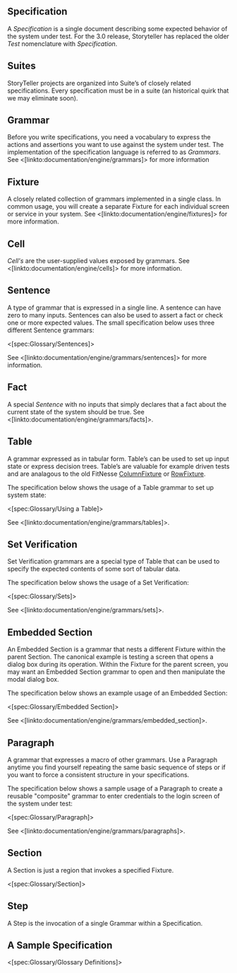 <!--Title:Terminology-->
<!--Url:terminology-->



## Specification
A _Specification_ is a single document describing some expected behavior of the system under test. For the 3.0 release, Storyteller has replaced the older _Test_ nomenclature with _Specification_.

## Suites
StoryTeller projects are organized into Suite’s of closely related specifications. Every specification must be in a suite (an historical quirk that we may eliminate soon).


## Grammar

Before you write specifications, you need a vocabulary to express the actions and assertions you want to use against the system under test. The implementation of the specification language is referred to as _Grammars_. See <[linkto:documentation/engine/grammars]> for more information

## Fixture
A closely related collection of grammars implemented in a single class. In common usage, you will create a separate Fixture for each individual screen or service in your system. See <[linkto:documentation/engine/fixtures]> for more information.

## Cell

_Cell's_ are the user-supplied values exposed by grammars. See <[linkto:documentation/engine/cells]> for more information.

## Sentence
A type of grammar that is expressed in a single line. A sentence can have zero to many inputs. Sentences can also be used to assert a fact or check one or more expected values. The small specification below uses three different Sentence grammars:

<[spec:Glossary/Sentences]>

See <[linkto:documentation/engine/grammars/sentences]> for more information.

## Fact
A special _Sentence_ with no inputs that simply declares that a fact about the current state of the system should be true. See <[linkto:documentation/engine/grammars/facts]>.

## Table
A grammar expressed as in tabular form. Table’s can be used to set up input state or express decision trees. Table’s are valuable for example driven tests and are analagous to the old FitNesse [ColumnFixture](http://fitnesse.org/FitNesse.UserGuide.FixtureGallery.BasicFitFixtures.ColumnFixture) or [RowFixture](http://fitnesse.org/FitNesse.UserGuide.FixtureGallery.BasicFitFixtures.RowFixture). 

The specification below shows the usage of a Table grammar to set up system state:

<[spec:Glossary/Using a Table]>

See <[linkto:documentation/engine/grammars/tables]>.

## Set Verification
Set Verification grammars are a special type of Table that can be used to specify the expected contents of some sort of tabular data.

The specification below shows the usage of a Set Verification:

<[spec:Glossary/Sets]>

See <[linkto:documentation/engine/grammars/sets]>.



## Embedded Section

An Embedded Section is a grammar that nests a different Fixture within the parent Section. The canonical example is testing a screen that opens a dialog box during its operation. Within the Fixture for the parent screen, you may want an Embedded Section grammar to open and then manipulate the modal dialog box. 

The specification below shows an example usage of an Embedded Section:

<[spec:Glossary/Embedded Section]>

See <[linkto:documentation/engine/grammars/embedded_section]>.

## Paragraph
A grammar that expresses a macro of other grammars. Use a Paragraph anytime you find yourself repeating the same basic sequence of steps or if you want to force a consistent structure in your specifications. 

The specification below shows a sample usage of a Paragraph to create a reusable "composite" grammar to enter credentials to the login screen of the system under test:

<[spec:Glossary/Paragraph]>

See <[linkto:documentation/engine/grammars/paragraphs]>.

## Section
A Section is just a region that invokes a specified Fixture.

<[spec:Glossary/Section]>

## Step
A Step is the invocation of a single Grammar within a Specification.

## A Sample Specification

<[spec:Glossary/Glossary Definitions]>

